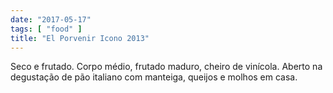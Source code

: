 ```yaml
---
date: "2017-05-17"
tags: [ "food" ]
title: "El Porvenir Icono 2013"
---
```

Seco e frutado. Corpo médio, frutado maduro, cheiro de vinícola. Aberto na degustação de pão italiano com manteiga, queijos e molhos em casa.
